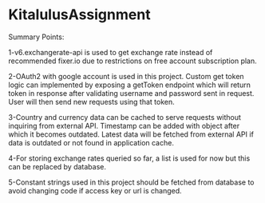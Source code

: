 # KitalulusAssignment

Summary Points: 

1-v6.exchangerate-api is used to get exchange rate instead of recommended fixer.io due to restrictions on free account subscription plan. 

2-OAuth2 with google account is used in this project. Custom get token logic can implemented by exposing a getToken endpoint which will return token in response after validating username and password sent in request. User will then send new requests using that token. 

3-Country and currency data can be cached to serve requests without inquiring from external API. Timestamp can be added with object after which it becomes outdated. Latest data will be fetched from external API if data is outdated or not found in application cache.  

4-For storing exchange rates queried so far, a list is used for now but this can be replaced by database. 

5-Constant strings used in this project should be fetched from database to avoid changing code if access key or url is changed. 
